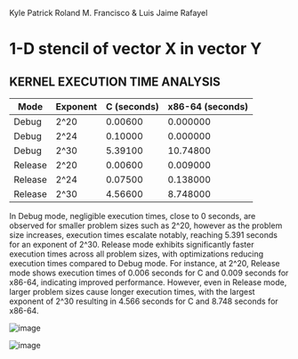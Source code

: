 Kyle Patrick Roland M. Francisco &
Luis Jaime Rafayel
# 1-D stencil of vector X in vector Y

## KERNEL EXECUTION TIME ANALYSIS

| Mode       | Exponent | C (seconds) | x86-64 (seconds) |
|------------|----------|-------------|-------------------|
| Debug      | 2^20     | 0.00600     | 0.000000          |
| Debug      | 2^24     | 0.10000     | 0.000000          |
| Debug      | 2^30     | 5.39100     | 10.74800          |
| Release    | 2^20     | 0.00600     | 0.009000          |
| Release    | 2^24     | 0.07500     | 0.138000          |
| Release    | 2^30     | 4.56600     | 8.748000          |

In Debug mode, negligible execution times, close to 0 seconds, are observed for smaller problem sizes such as 2^20, however as the problem size increases, execution times escalate notably, reaching 5.391 seconds for an exponent of 2^30.
 Release mode exhibits significantly faster execution times across all problem sizes, with optimizations reducing execution times compared to Debug mode. For instance, at 2^20, Release mode shows execution times of 0.006 seconds for C and 0.009 seconds for x86-64, indicating improved performance. However, even in Release mode, larger problem sizes cause longer execution times, with the largest exponent of 2^30 resulting in 4.566 seconds for C and 8.748 seconds for x86-64. 


![image](https://github.com/PatrickBro12244/LBYARCH/assets/135316690/0a564dce-b30d-4ca5-8383-ad27063feef7)


![image](https://github.com/PatrickBro12244/LBYARCH/assets/135316690/bdbc2e37-335d-4742-ae0b-c2fdbcb77ccc)


